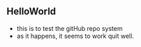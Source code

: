 ## HelloWorld

* this is to test the gitHub repo system
* as it happens, it seems to work quit well.
